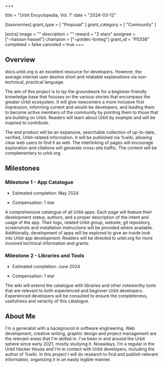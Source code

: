 +++

title = "Urbit Encyclopedia, Vol. 1"
date = "2024-03-12"

[taxonomies]
grant_type = [ "Proposal" ]
grant_category = [ "Community" ]

[extra]
image = ""
description = ""
reward = "2 stars"
assignee = ["~hassun-hassel"]
champion = ["~poldec-tonteg"]
grant_id = "P0338"
completed = false
canceled = true
+++

##  Overview
docs.urbit.org is an excellent resource for developers. However, the average internet user desires short and relatable explanations via non-technical, practical language.

The aim of this project is to lay the groundwork for a beginner-friendly knowledge base that focuses on the various stories that encompass the greater Urbit ecosystem. It will give newcomers a more inclusive first impression, informing current and would-be developers, and leading them to become active members of the community by pointing them to those that are building on Urbit. Readers will learn about Urbit by example and will be inspired to contribute.

The end product will be an expansive, searchable collection of up-to-date, verified, Urbit-related information. It will be published via %wiki, allowing clear web users to find it as well. The interlinking of pages will encourage exploration and citations will generate cross-site traffic. The content will be complementary to urbit.org.


##  Milestones

### Milestone 1 - App Catalogue

* Estimated completion: May 2024

* Compensation: 1 star

A comprehensive catalogue of all Urbit apps. Each page will feature their development status, authors, and a proper description of the intent and usage of the app. Their logo, related Urbit group, website, git repository, screenshots and installation instructions will be provided where available. Additionally, development of apps will be explored to give an inside look into Urbit app development. Readers will be directed to urbit.org for more involved technical information and grants.


### Milestone 2 - Libraries and Tools

* Estimated completion: June 2024

* Compensation: 1 star

The wiki will extend the catalogue with libraries and other noteworthy tools that are relevant to both experienced and beginner Urbit developers. Experienced developers will be consulted to ensure the completeness, usefulness and veracity of this catalogue.


## About Me
I'm a generalist with a background in software engineering. Web development, creative writing, graphic design and project management are the relevant areas that I'm skilled in. I've been in and around the Urbit sphere since early 2021, mostly studying it. Nowadays, I’m a regular in the Urbit Hacker House and I’m in contact with Urbit developers, including the author of %wiki. In this project I will do research to find and publish relevant information, organizing it in an easily legible manner. 
